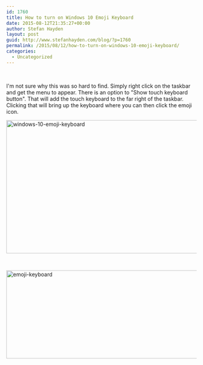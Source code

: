 ```yaml
---
id: 1760
title: How to turn on Windows 10 Emoji Keyboard
date: 2015-08-12T21:35:27+00:00
author: Stefan Hayden
layout: post
guid: http://www.stefanhayden.com/blog/?p=1760
permalink: /2015/08/12/how-to-turn-on-windows-10-emoji-keyboard/
categories:
  - Uncategorized
---
```

&nbsp;

I'm not sure why this was so hard to find. Simply right click on the taskbar and get the menu to appear. There is an option to "Show touch keyboard button". That will add the touch keyboard to the far right of the taskbar. Clicking that will bring up the keyboard where you can then click the emoji icon.

<a href="http://www.stefanhayden.com/blog/wp-content/uploads/2015/08/windows-10-emoji-keyboard.png"><img class=" size-full wp-image-1761 aligncenter" src="http://www.stefanhayden.com/blog/wp-content/uploads/2015/08/windows-10-emoji-keyboard.png" alt="windows-10-emoji-keyboard" width="571" height="352" /></a>

&nbsp;

<a href="http://www.stefanhayden.com/blog/wp-content/uploads/2015/08/emoji-keyboard.png"><img class="aligncenter wp-image-1764 size-full" src="http://www.stefanhayden.com/blog/wp-content/uploads/2015/08/emoji-keyboard-e1439433268613.png" alt="emoji-keyboard" width="630" height="233" /></a>